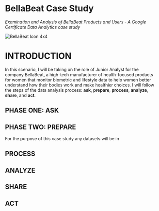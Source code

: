 # BellaBeat Case Study
*Examination and Analysis of BellaBeat Products and Users - A Google Certificate Data Analytics case study* 

![BellaBeat Icon 4x4](https://github.com/karanewell/BellaBeatCaseStudy/assets/141681843/32a0b72c-8429-4017-b790-e98929c9d9c1)
# INTRODUCTION
In this scenario, I will be taking on the role of Junior Analyst for the company BellaBeat, a high-tech manufacturer of health-focused products for women that monitor biometric and lifestyle data to help women better understand how their bodies work and make healthier choices. I will follow the steps
of the data analysis process: **ask**, **prepare**, **process**, **analyze**, **share**, and **act**.

## PHASE ONE: ASK
## PHASE TWO: PREPARE
For the purpose of this case study any datasets will be in 
## PROCESS
## ANALYZE
## SHARE
## ACT
